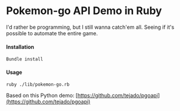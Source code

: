 # Pokemon-go API Demo in Ruby

I'd rather be programming, but I still wanna catch'em all.
Seeing if it's possible to automate the entire game.

#### Installation

    Bundle install

#### Usage

    ruby ./lib/pokemon-go.rb


Based on this Python demo: [https://github.com/tejado/pgoapi](https://github.com/tejado/pgoapi)
